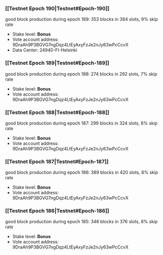 ### [[Testnet Epoch 190|Testnet#Epoch-190]]
good block production during epoch 189: 353 blocks in 384 slots, 9% skip rate
* Stake level: **Bonus**
* Vote account address: 9DraAh9P3BGVG7ngDqz4LtEyAxyFzJe2nJy63wPcCcvX
* Data Center: 24940-FI-Helsinki
### [[Testnet Epoch 189|Testnet#Epoch-189]]
good block production during epoch 188: 274 blocks in 292 slots, 7% skip rate
* Stake level: **Bonus**
* Vote account address: 9DraAh9P3BGVG7ngDqz4LtEyAxyFzJe2nJy63wPcCcvX
### [[Testnet Epoch 188|Testnet#Epoch-188]]
good block production during epoch 187: 299 blocks in 324 slots, 8% skip rate
* Stake level: **Bonus**
* Vote account address: 9DraAh9P3BGVG7ngDqz4LtEyAxyFzJe2nJy63wPcCcvX
### [[Testnet Epoch 187|Testnet#Epoch-187]]
good block production during epoch 186: 389 blocks in 420 slots, 8% skip rate
* Stake level: **Bonus**
* Vote account address: 9DraAh9P3BGVG7ngDqz4LtEyAxyFzJe2nJy63wPcCcvX
### [[Testnet Epoch 186|Testnet#Epoch-186]]
good block production during epoch 185: 346 blocks in 376 slots, 8% skip rate
* Stake level: **Bonus**
* Vote account address: 9DraAh9P3BGVG7ngDqz4LtEyAxyFzJe2nJy63wPcCcvX